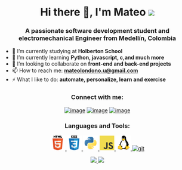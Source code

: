 <h1 align="center">Hi there 👋, I'm Mateo <img height="40" src="https://emoji.gg/assets/emoji/7333-parrotdance.gif"></h1>
<h3 align="center">A passionate software development student and electromechanical Engineer from Medellín, Colombia</h3>

- 🔭 I’m currently studying at **Holberton School**
- 🌱 I’m currently learning **Python, javascript, c,and much more**
- 👯 I’m looking to collaborate on **front-end and back-end projects**
- 📫 How to reach me: **mateolondono.u@gmail.com**
- ⚡ What I like to do: **automate, personalize, learn and exercise**

<h3 align="center">Connect with me:</h3>
<div align="center">

[![image](https://img.shields.io/badge/LinkedIn-0077B5?style=for-the-badge&logo=linkedin&logoColor=white)](https://www.linkedin.com/in/mateo-londoño-urrea/)
[![image](https://img.shields.io/badge/Instagram-E4405F?style=for-the-badge&logo=instagram&logoColor=white)](https://www.instagram.com/matteo_lu/)
[![image](https://img.shields.io/badge/Twitter-1DA1F2?style=for-the-badge&logo=twitter&logoColor=white)](https://twitter.com/Matteo_Lond)

</div>

<h3 align="center">Languages and Tools:</h3>

<p align="center">
  <a href="https://www.w3.org/html/" target="_blank">
    <img src="https://raw.githubusercontent.com/devicons/devicon/master/icons/html5/html5-original-wordmark.svg" alt="html5" width="40" height="40"/>
  </a>
  <a href="https://www.w3schools.com/css/" target="_blank">
    <img src="https://raw.githubusercontent.com/devicons/devicon/master/icons/css3/css3-original-wordmark.svg" alt="css3" width="40" height="40"/>
  </a>
  <a href="https://www.python.org" target="_blank">
    <img src="https://raw.githubusercontent.com/devicons/devicon/master/icons/python/python-original.svg" alt="python" width="40" height="40"/>
  </a>
  <a href="https://developer.mozilla.org/en-US/docs/Web/JavaScript" target="_blank">
    <img src="https://raw.githubusercontent.com/devicons/devicon/master/icons/javascript/javascript-original.svg" alt="javascript" width="40" height="40"/>
  </a>
  <a href="https://www.linux.org/" target="_blank">
    <img src="https://raw.githubusercontent.com/devicons/devicon/master/icons/linux/linux-original.svg" alt="linux" width="40" height="40"/>
  </a>
  <a href="https://git-scm.com/" target="_blank">
    <img src="https://www.vectorlogo.zone/logos/git-scm/git-scm-icon.svg" alt="git" width="40" height="40"/>
</p>

<p align= "center">
  <img height= "150" src="https://github-readme-stats.vercel.app/api?username=Matteo-lu&theme=react&show_icons=true&include_all_commits=true" />
  <img height= "150" src="https://github-readme-stats.vercel.app/api/top-langs/?username=Matteo-lu&theme=react&layout=compact" />
</p>
